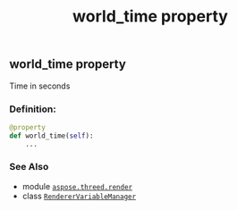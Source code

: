 ﻿---
title: world_time property
second_title: Aspose.3D for Python via .NET API References
description: 
type: docs
weight: 160
url: /python-net/aspose.threed.render/renderervariablemanager/world_time/
is_root: false
---

## world_time property


Time in seconds
### Definition:
```python
@property
def world_time(self):
    ...
```

### See Also
* module [`aspose.threed.render`](../../)
* class [`RendererVariableManager`](/3d/python-net/aspose.threed.render/renderervariablemanager)
